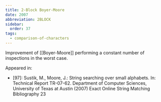 ```yaml
---
title: 2-Block Boyer-Moore
date: 2007
abbreviation: 2BLOCK
sidebar:
  order: 37
tags:
  - comparison-of-characters
---
```


Improvement of [[Boyer-Moore]] performing a constant number of inspections in the worst case.

Appeared in:

- [97]: Sustik, M., Moore, J.: String searching over small alphabets. In: Technical Report TR-07-62. Department of Computer Sciences, University of Texas at Austin (2007) Exact Online String Matching Bibliography 23
